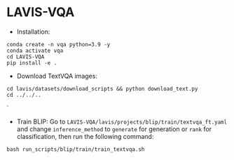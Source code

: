 # LAVIS-VQA

- Installation:
```
conda create -n vqa python=3.9 -y
conda activate vqa
cd LAVIS-VQA
pip install -e .
```
- Download TextVQA images:
```
cd lavis/datasets/download_scripts && python download_text.py
cd ../../..
```
`
- Train BLIP: Go to ```LAVIS-VQA/lavis/projects/blip/train/textvqa_ft.yaml``` and change ```inference_method``` to ```generate``` for generation or ```rank``` for classification, then run the following command:
```
bash run_scripts/blip/train/train_textvqa.sh
```
